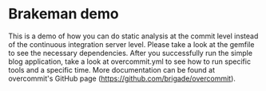 
# Brakeman demo
 
This is a demo of how you can do static analysis at the commit level instead of the continuous integration server level. Please take a look at the gemfile to see the necessary dependencies. After you successfully run the simple blog application, take a look at overcommit.yml to see how to run specific tools and a specific time. More documentation can be found at overcommit's GitHub page (https://github.com/brigade/overcommit). 